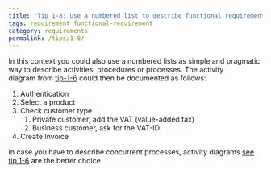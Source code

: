 ```yaml
---
title: "Tip 1-8: Use a numbered list to describe functional requirements!"
tags: requirement functional-requirement
category: requirements
permalink: /tips/1-8/
---
```


In this context you could also use a numbered lists as simple and pragmatic
way to describe activities, procedures or processes. The activity  
diagram from [tip-1-6](/tips/1-6) could then be documented as follows:

1. Authentication
2. Select a product
3. Check customer type
    1. Private customer, add the VAT (value-added tax)
    2. Business customer, ask for the VAT-ID
4. Create Invoice

In case you have to describe concurrent processes, activity diagrams
[see tip 1-6](/tips/1-6) are the better choice
